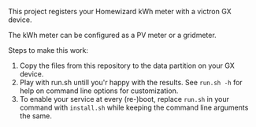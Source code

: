 This project registers your Homewizard kWh meter with a victron GX device.

The kWh meter can be configured as a PV meter or a gridmeter.

Steps to make this work:
 1. Copy the files from this repository to the data partition on your GX device.
 2. Play with run.sh untill you'r happy with the results. See `run.sh -h` for help on command line options for customization.
 3. To enable your service at every (re-)boot, replace `run.sh` in your command with `install.sh` while keeping the command line arguments the same.
